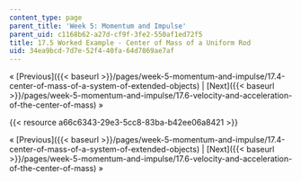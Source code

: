 ```yaml
---
content_type: page
parent_title: 'Week 5: Momentum and Impulse'
parent_uid: c1168b62-a27d-cf9f-3fe2-550af1ed72f5
title: 17.5 Worked Example - Center of Mass of a Uniform Rod
uid: 34ea9bcd-7d7e-52f4-40fa-64d7869ae7af
---
```


« [Previous]({{< baseurl >}}/pages/week-5-momentum-and-impulse/17.4-center-of-mass-of-a-system-of-extended-objects) | [Next]({{< baseurl >}}/pages/week-5-momentum-and-impulse/17.6-velocity-and-acceleration-of-the-center-of-mass) »

{{< resource a66c6343-29e3-5cc8-83ba-b42ee06a8421 >}}

« [Previous]({{< baseurl >}}/pages/week-5-momentum-and-impulse/17.4-center-of-mass-of-a-system-of-extended-objects) | [Next]({{< baseurl >}}/pages/week-5-momentum-and-impulse/17.6-velocity-and-acceleration-of-the-center-of-mass) »